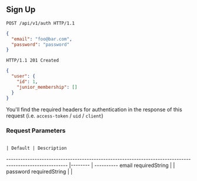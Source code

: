 ## Sign Up

```http
POST /api/v1/auth HTTP/1.1
```

```json
{
  "email": "foo@bar.com",
  "password": "password"
}
```

```http
HTTP/1.1 201 Created
```

```json
{
  "user": {
    "id": 1,
    "junior_membership": []
  }
}
```

<aside class="notice">
  You'll find the required headers for authentication in the response of this request (i.e. <code>access-token</code> / <code>uid</code> / <code>client</code>)
</aside>

### Request Parameters

                                                                                                         | Default | Description
-------------------------------------------------------------------------------------------------------- |-------- | ----------
email                 <span class="label">required</span><span class="details">String</span>             |         |
password              <span class="label">required</span><span class="details">String</span>             |         |
